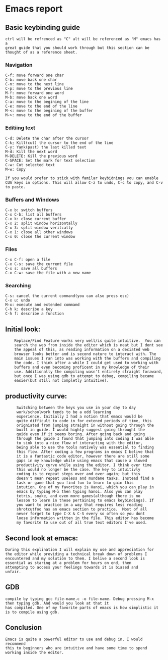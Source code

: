 # Emacs report

<!-- Revise and simplify this section, think of users that are just
begining and what they really need to know -->
## Basic keybinding guide 

	ctrl will be refrenced as "C" alt will be referenced as "M" emacs has a
	great guide that you should work through but this section can be
	thought of as a reference sheet.
	
### Navigation

	C-f: move forward one char
	C-b: move back one char
	C-n: move to the next line 
	C-p: move to the previous line 
	M-f: move forward one word
	M-b: move back one word
	C-a: move to the begining of the line 
	C-e: move to the end of the line 
	M-<: move to the begining of the buffer
	M->: move to the end of the buffer
	
### Editiing text

	C-d: Delete the char after the cursor 
	C-k; Kill(cut) the cursor to the end of the line 
	C-y: Yank(past) the last killed text
	M-d: Kill the next word
	M-DELETE: Kill the previous word
	C-SPACE: Set the mark for text selection 
	C-w: Cut selected text
	M-w: Copy
	
	If you would prefer to stick with familar keybidnings you can enable
	CUA keys in options. This will allow C-z to undo, C-c to copy, and C-v
	to paste.
	
### Buffers and Windows
	
	C-x b: switch buffers
	C-x C-b: list all buffers
	C-x k: close current buffer
	C-x 2: split window horizontally 
	C-x 3: split window veritcally
	C-x 1: close all other windows
	C-x 0: close the current window
	
### Files

	C-x C-f: open a file
	C-x C-s: save the current file
	C-x s: save all buffers
	C-x C-w: save the file with a new name 
	
### Searching 

	C-s: cancel the current command(you can also press esc)
	C-x u: undo
	M-x: execute and extended command
	C-h k: describe a key 
	C-h f: describe a function
	
	
## 	Initial look:

	    Replace/Find Feature works very well/is quite intuitive.  You can
		search the web from inside the editor which is neat but I dont see
		the appeal of this, as reading information on a deciated web
		browser looks better and is second nature to interact with. The
		main issues I ran into was working with the buffers and compiling
		the code. I think after a while I could get used to working with
		buffers and even becoming proficent in my knowledge of their
		use. Additionally the compiling wasn't entirely straight foraward,
		but once I was using gdb to attempt to debug, compiling became
		easier(but still not completly intuitive).

## productivity curve:

         Switching between the keys you use in your day to day
         work/schoolwork tends to be a odd learning
         experience. Initially I had a notion that emacs would be
         quite difficult to code in for extened periods of time, this
         origniated from jumping straight in without going through the
         built in guide. I would highly suggest going throught the
         guide even if it seems boring. After going back and going
         through the guide I found that jumping into coding I was able
         to sink into a nice flow of interacting with the editor,
         being able to use the tools natively was essential to finding
         this flow. After coding a few programs in emacs I belive that
         it is a fantastic code editor, however there are still some
         gaps in my knowledge while using emacs that cause a slowed
         productivity curve while using the editor, I think over time
         this would no longer be the case. The key to intuitivly
         coding is to repeat steps over and over again; but this
         doesn't mean repeat useless and mundane tasks. Instead find a
         task or game that you find fun to learn to gain this
         intution. One of my favorites is Hanoi, which you can play in
         emacs by typing M-x then typing hanoi. Also you can play
         tetris, snake, and even more games(although there is no
         lesson to learn in these pertaining to emacs keybindings). If
         you want to practice in a way that requires less reading
         shrotcutfoo has an emacs section to practice.  Most of all
         never forget to type C-X & C-S every so often so you dont
         loose information written in the file. This editor has become 
		 my favorite to use out of all true text editors I've used. 
		 


## Second look at emacs:

	During this explination I will explain my use and appreciation for
    the editor while providing a technical break down of problems I
    encountered and my solution to them. I belive a second look is
    essential as staring at a problem for hours on end, then
    attempting to access your feelings towards it is biased and
    unfair.
	
## GDB

	compile by typing gcc file-name.c -o file-name. Debug pressing M-x then typing gdb. And would you look at that it
	has compiled. One of my favorite parts of emacs is how simplistic it
	is to compile using gdb.

## Conclusion

	Emacs is quite a powerful editor to use and debug in. I would recommend
	this to beginners who are intuitive and have some time to spend
	working inside the editor.
